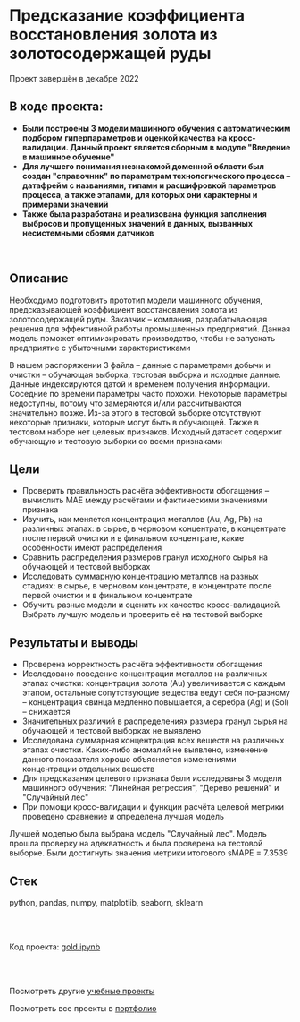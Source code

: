 # Предсказание коэффициента восстановления золота из золотосодержащей руды
Проект завершён в декабре 2022

## В ходе проекта:
- **Были построены 3 модели машинного обучения с автоматическим подбором гиперпараметров и оценкой качества на кросс-валидации. Данный проект является сборным в модуле "Введение в машинное обучение"**
- **Для лучшего понимания незнакомой доменной области был создан "справочник" по параметрам технологического процесса – датафрейм с названиями, типами и расшифровкой параметров процесса, а также этапами, для которых они характерны и примерами значений**
- **Также была разработана и реализована функция заполнения выбросов и пропущенных значений в данных, вызванных несистемными сбоями датчиков**

<br>

## Описание
Необходимо подготовить прототип модели машинного обучения, предсказывающей коэффициент восстановления золота из золотосодержащей руды. Заказчик – компания, разрабатывающая решения для эффективной работы промышленных предприятий. Данная модель поможет оптимизировать производство, чтобы не запускать предприятие с убыточными характеристиками

В нашем распоряжении 3 файла – данные с параметрами добычи и очистки – обучающая выборка, тестовая выборка и исходные данные. Данные индексируются датой и временем получения информации. Соседние по времени параметры часто похожи. Некоторые параметры недоступны, потому что замеряются и/или рассчитываются значительно позже. Из-за этого в тестовой выборке отсутствуют некоторые признаки, которые могут быть в обучающей. Также в тестовом наборе нет целевых признаков. Исходный датасет содержит обучающую и тестовую выборки со всеми признаками

## Цели
- Проверить правильность расчёта эффективности обогащения – вычислить MAE между расчётами и фактическими значениями признака
- Изучить, как меняется концентрация металлов (Au, Ag, Pb) на различных этапах: в сырье, в черновом концентрате, в концентрате после первой очистки и в финальном концентрате, какие особенности имеют распределения
- Сравнить распределения размеров гранул исходного сырья на обучающей и тестовой выборках
- Исследовать суммарную концентрацию металлов на разных стадиях: в сырье, в черновом концентрате, в концентрате после первой очистки и в финальном концентрате
- Обучить разные модели и оценить их качество кросс-валидацией. Выбрать лучшую модель и проверить её на тестовой выборке

## Результаты и выводы
- Проверена корректность расчёта эффективности обогащения
- Исследовано поведение концентрации металлов на различных этапах очистки: концентрация золота (Au) увеличивается с каждым этапом, остальные сопутствующие вещества ведут себя по-разному – концентрация свинца медленно повышается, а серебра (Ag) и (Sol) – снижается
- Значительных различий в распределениях размера гранул сырья на обучающей и тестовой выборках не выявлено
- Исследована суммарная концентрация всех веществ на различных этапах очистки. Каких-либо аномалий не выявлено, изменение данного показателя хорошо объясняется изменениями концентрации отдельных веществ
- Для предсказания целевого признака были исследованы 3 модели машинного обучения: "Линейная регрессия", "Дерево решений" и "Случайный лес"
- При помощи кросс-валидации и функции расчёта целевой метрики проведено сравнение и определена лучшая модель

Лучшей моделью была выбрана модель "Случайный лес". Модель прошла проверку на адекватность и была проверена на тестовой выборке. Были достигнуты значения метрики итогового sMAPE = 7.3539

## Стек
python, pandas, numpy, matplotlib, seaborn, sklearn

<br><br>

Код проекта: [gold.ipynb](https://github.com/petrochenkovp/educational_projects/blob/main/ds03_gold/gold.ipynb)

<br><br>

Посмотреть другие [учебные проекты](https://github.com/petrochenkovp/educational_projects)

Посмотреть все проекты в [портфолио](https://github.com/petrochenkovp/portfolio)

<br><br>
